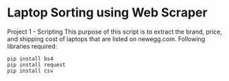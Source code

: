 # Laptop Sorting using Web Scraper
Project 1 - Scripting
This purpose of this script is to extract the brand, price, and shipping cost of laptops that are listed on newegg.com.
Following libraries required:
```
pip install bs4
pip install request
pip install csv
```
